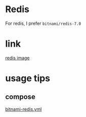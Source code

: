 # Redis

For redis, I prefer `bitnami/redis-7.0`

# link
[redis image](https://hub.docker.com/r/bitnami/redis)

# usage tips

## compose

[bitnami-redis.yml](../compose/bitnami-redis.yml)